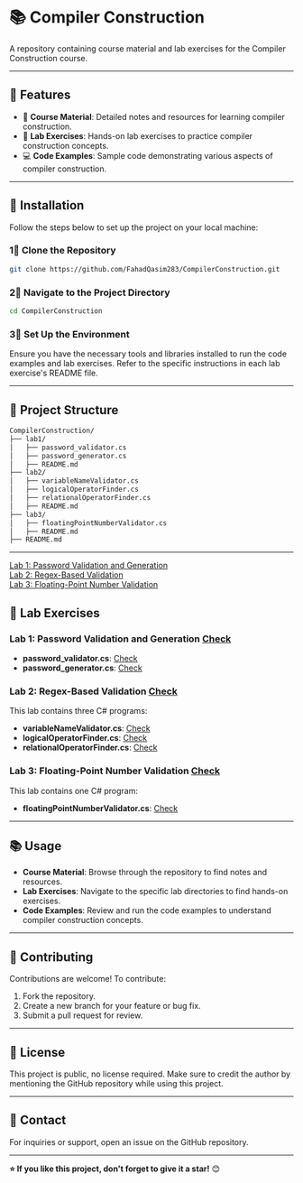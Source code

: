 # 📚 Compiler Construction

A repository containing course material and lab exercises for the Compiler Construction course.

---

## 👋 Features

- 🔧 **Course Material**: Detailed notes and resources for learning compiler construction.
- 🧪 **Lab Exercises**: Hands-on lab exercises to practice compiler construction concepts.
- 💻 **Code Examples**: Sample code demonstrating various aspects of compiler construction.

---

## 🚀 Installation

Follow the steps below to set up the project on your local machine:

### 1⃣ Clone the Repository

```bash
git clone https://github.com/FahadQasim283/CompilerConstruction.git
``` 
### 2⃣ Navigate to the Project Directory
```bash
cd CompilerConstruction
```
### 3⃣ Set Up the Environment
Ensure you have the necessary tools and libraries installed to run the code examples and lab exercises. Refer to the specific instructions in each lab exercise's README file.

---

## 📂 Project Structure

```bash
CompilerConstruction/
├── lab1/
│   ├── password_validator.cs
│   ├── password_generator.cs
│   ├── README.md
├── lab2/
│   ├── variableNameValidator.cs
│   ├── logicalOperatorFinder.cs
│   ├── relationalOperatorFinder.cs
│   ├── README.md
├── lab3/
│   ├── floatingPointNumberValidator.cs
│   ├── README.md
├── README.md
```

---

[Lab 1: Password Validation and Generation](https://github.com/FahadQasim283/CompilerConstruction/tree/main/lab1/)  
[Lab 2: Regex-Based Validation](https://github.com/FahadQasim283/CompilerConstruction/tree/main/lab2/)  
[Lab 3: Floating-Point Number Validation](https://github.com/FahadQasim283/CompilerConstruction/tree/main/lab3/)  

## 🧪 Lab Exercises

### Lab 1: Password Validation and Generation [Check](https://github.com/FahadQasim283/CompilerConstruction/tree/main/lab1/)

- **password_validator.cs**: [Check](https://github.com/FahadQasim283/CompilerConstruction/blob/main/lab1/password_validator.cs)
- **password_generator.cs**: [Check](https://github.com/FahadQasim283/CompilerConstruction/blob/main/lab1/password_generator.cs)     

### Lab 2: Regex-Based Validation [Check](https://github.com/FahadQasim283/CompilerConstruction/tree/main/lab2/)
This lab contains three C# programs:
- **variableNameValidator.cs**: [Check](https://github.com/FahadQasim283/CompilerConstruction/blob/main/lab2/variableNameValidator.cs)
- **logicalOperatorFinder.cs**: [Check](https://github.com/FahadQasim283/CompilerConstruction/blob/main/lab2/logicalOperatorFinder.cs)
- **relationalOperatorFinder.cs**: [Check](https://github.com/FahadQasim283/CompilerConstruction/blob/main/lab2/relationalOperatorFinder.cs)

### Lab 3: Floating-Point Number Validation [Check](https://github.com/FahadQasim283/CompilerConstruction/tree/main/lab3/)
This lab contains one C# program:
- **floatingPointNumberValidator.cs**: [Check](https://github.com/FahadQasim283/CompilerConstruction/blob/main/lab3/floatingPointNumberValidator.cs)

---

## 📚 Usage
- **Course Material**: Browse through the repository to find notes and resources.
- **Lab Exercises**: Navigate to the specific lab directories to find hands-on exercises.
- **Code Examples**: Review and run the code examples to understand compiler construction concepts.

---

## 🤝 Contributing
Contributions are welcome! To contribute:
1. Fork the repository.
2. Create a new branch for your feature or bug fix.
3. Submit a pull request for review.

---

## 📝 License
This project is public, no license required. Make sure to credit the author by mentioning the GitHub repository while using this project.

---

## 📧 Contact
For inquiries or support, open an issue on the GitHub repository.

---

**⭐️ If you like this project, don't forget to give it a star!** 😊